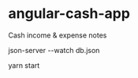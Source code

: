 # angular-cash-app
Cash income &amp; expense notes
<br>
<p>json-server --watch db.json<p>
<p>yarn start</p>
